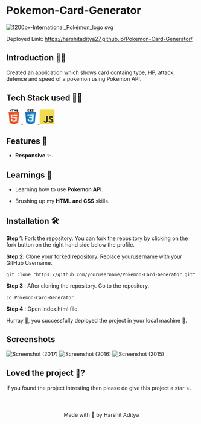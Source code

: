 # Pokemon-Card-Generator 

 ![1200px-International_Pokémon_logo svg](https://user-images.githubusercontent.com/71604531/150552361-1513111e-162e-4dee-80e4-eaba83b836ec.png) 

Deployed Link: https://harshitaditya27.github.io/Pokemon-Card-Generator/


## Introduction 🐱‍💻
Created an application which shows card containg type, HP, attack, defence and speed of a pokemon using Pokemon API. 
## Tech Stack used 👨‍💻
<p align="left"> 
  <a href="https://www.w3.org/html/" target="_blank"> <img src="https://raw.githubusercontent.com/devicons/devicon/master/icons/html5/html5-original-wordmark.svg" alt="html5" width="40" height="40"/> </a>  <a href="https://www.w3schools.com/css/" target="_blank"> <img src="https://raw.githubusercontent.com/devicons/devicon/master/icons/css3/css3-original-wordmark.svg" alt="css3" width="40" height="40"/> </a> 
  <a href="https://developer.mozilla.org/en-US/docs/Web/JavaScript" target="_blank"> <img src="https://raw.githubusercontent.com/devicons/devicon/master/icons/javascript/javascript-original.svg" alt="javascript" width="40" height="40"/> </a>

## Features 🧰

- **Responsive** ✨.

## Learnings 📝
- Learning how to use **Pokemon API**.
  
- Brushing up my **HTML and CSS** skills.

## Installation 🛠️
  **Step 1**: Fork the repository. You can fork the repository by clicking on the fork button on the right hand side below the profile.<br> 

  **Step 2**: Clone your forked repository. Replace yourusername with your GitHub Username. 
  
  ```
git clone "https://github.com/yourusername/Pokemon-Card-Generator.git"
``` 
  **Step 3** : After cloning the repository. Go to the repository. 
  
  ```
cd Pokemon-Card-Generator
``` 
  **Step 4** : Open Index.html file 
  
Hurray 🥳, you successfully deployed the project in your local machine 🎉. 
  
  ## Screenshots  
  ![Screenshot (2017)](https://user-images.githubusercontent.com/71604531/150553150-6e5d3203-08a3-46ec-876c-06e97fc88e64.png) 
  ![Screenshot (2016)](https://user-images.githubusercontent.com/71604531/150553165-3f3e56de-9433-4359-8bb5-4de1e592bfd0.png)
![Screenshot (2015)](https://user-images.githubusercontent.com/71604531/150553111-7d370db5-a27c-4336-88b2-e772490ead74.png)

  ## Loved the project 💖? 
  
  If you found the project intresting then please do give this project a star ⭐. 
  <br> <br> <br>
   <p align="center" width="100%">
   Made with 💖 by Harshit Aditya   
</p>
